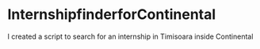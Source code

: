 # InternshipfinderforContinental
 I created a script to search for an internship in Timisoara inside Continental
